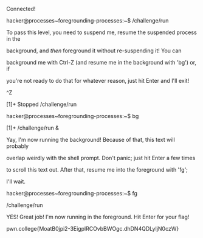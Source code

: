 Connected!

hacker@processes~foregrounding-processes:~$ /challenge/run

To pass this level, you need to suspend me, resume the suspended process in the

background, and *then* foreground it without re-suspending it! You can

background me with Ctrl-Z (and resume me in the background with 'bg') or, if

you're not ready to do that for whatever reason, just hit Enter and I'll exit!

^Z

[1]+  Stopped                 /challenge/run

hacker@processes~foregrounding-processes:~$ bg

[1]+ /challenge/run &



Yay, I'm now running the background! Because of that, this text will probably

overlap weirdly with the shell prompt. Don't panic; just hit Enter a few times

to scroll this text out. After that, resume me into the foreground with 'fg';

I'll wait.

hacker@processes~foregrounding-processes:~$ fg

/challenge/run

YES! Great job! I'm now running in the foreground. Hit Enter for your flag!


pwn.college{MoatB0jpi2-3EigplRCOvbBWOgc.dhDN4QDLyIjN0czW}
